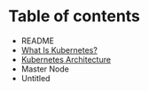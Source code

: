 # Table of contents

* README
* [What Is Kubernetes?](what-is-kubernetes.md)
* [Kubernetes Architecture](kubernetes-architecture.md)
* Master Node
* Untitled

